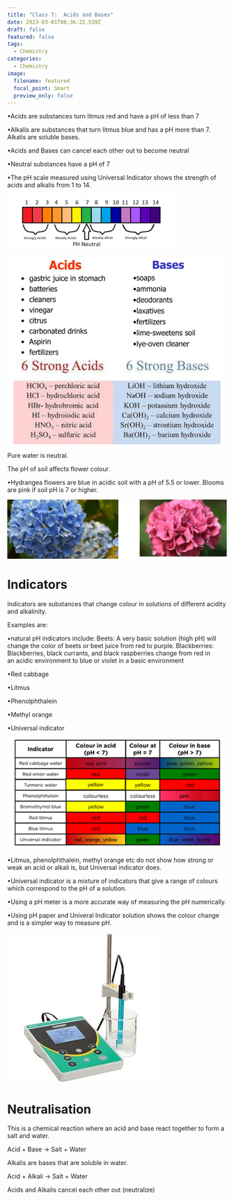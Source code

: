 ```yaml
---
title: "Class 7:  Acids and Bases"
date: 2023-03-01T08:36:22.539Z
draft: false
featured: false
tags:
  - Chemistry
categories:
  - Chemistry
image:
  filename: featured
  focal_point: Smart
  preview_only: false
---
```

<!--StartFragment-->

•Acids are substances turn litmus red and have a pH of less than 7

•Alkalis are substances that turn litmus blue and has a pH more than 7. Alkalis are soluble bases.

•Acids and Bases can cancel each other out to become neutral

•Neutral substances have a pH of 7

•The pH scale measured using Universal Indicator shows the strength of acids and alkalis from 1 to 14.

<!--EndFragment-->

![](ph.png)

![](acids-and-bases.png)

P﻿ure water is neutral.

<!--StartFragment-->

T﻿he pH of soil affects flower colour. <!--StartFragment-->

•Hydrangea flowers are blue in acidic soil with a pH of 5.5 or lower. Blooms are pink if soil pH is 7 or higher.

<!--EndFragment-->

![](flowers.png)

# I﻿ndicators

<!--StartFragment-->

Indicators are substances that change colour in solutions of different acidity and alkalinity.

Examples are:

•natural pH indicators include: Beets: A very basic solution (high pH) will change the color of beets or beet juice from red to purple. Blackberries: Blackberries, black currants, and black raspberries change from red in an acidic environment to blue or violet in a basic environment

•Red cabbage

•Litmus

•Phenolphthalein

•Methyl orange

•Universal indicator

<!--EndFragment-->

![](indicaators.png)

<!--StartFragment-->

•Litmus, phenolphthalein, methyl orange etc do not show how strong or weak an acid or alkali is, but Universal indicator does.

•Universal indicator is a mixture of indicators that give a range of colours which correspond to the pH of a solution.

•Using a pH meter is a more accurate way of measuring the pH numerically.

•Using pH paper and Univeral Indicator solution shows the colour change and is a simpler way to measure pH.

<!--EndFragment-->

![](phprobe.jpg)

# N﻿eutralisation

T﻿his is a chemical reaction where an acid and base react together to form a salt and water.

Acid + Base → Salt + Water

Alkalis are bases that are soluble in water.

Acid + Alkali → Salt + Water

Acids and Alkalis cancel each other out (neutralize)
